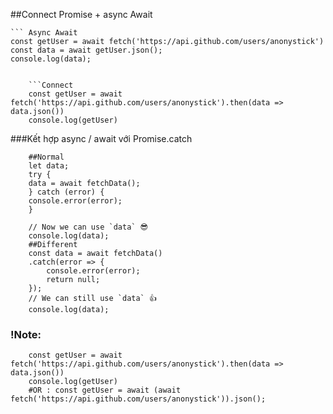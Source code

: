 ##Connect Promise + async Await

    ``` Async Await
    const getUser = await fetch('https://api.github.com/users/anonystick')
    const data = await getUser.json();
    console.log(data);
```

    ```Connect 
    const getUser = await fetch('https://api.github.com/users/anonystick').then(data => data.json())
    console.log(getUser)
```

###Kết hợp async / await với Promise.catch

```
    ##Normal
    let data;
    try {
    data = await fetchData();
    } catch (error) {
    console.error(error);
    }

    // Now we can use `data` 😎
    console.log(data);
    ##Different
    const data = await fetchData()
    .catch(error => {
        console.error(error);
        return null;
    });
    // We can still use `data` 👍
    console.log(data);
```
### !Note: 
```
    const getUser = await fetch('https://api.github.com/users/anonystick').then(data => data.json())
    console.log(getUser)
    #OR : const getUser = await (await fetch('https://api.github.com/users/anonystick')).json();
```
